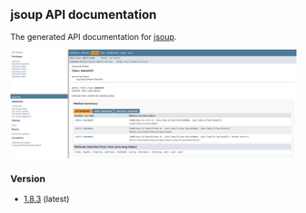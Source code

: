 ## jsoup API documentation

The generated API documentation for [jsoup](http://jsoup.org).

![jsoup API documentation screenshot](images/screenshot.png)

### Version

* [1.8.3](docs/1.8.3) (latest)
